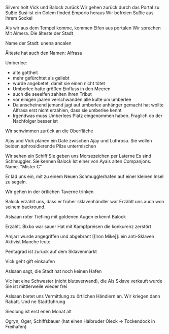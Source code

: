 Silvers holt Vick und Balock zurück
Wir gehen zurück durch das Portal zu Sußie
Susi ist ein Golem finded Emporio heraus
Wir befreien Sußie aus ihrem Sockel

Als wir aus dem Tempel komme, kommen Elfen aus portalen
Wir sprechen Mit Almera. Die älteste der Stadt

Name der Stadt: unena ancalen

Älteste hat auch den Namen: Alfrasa

Umberlee:
- alte gottheit
- mehr gefürchtet als geliebt
- wurde angebetet, damit sie einen nicht tötet
- Umberlee hatte größen Einfluss in den Meeren
- auch die seeelfen zahlten ihren Tribut
- vor einigen jaaren verschwanden alle kulte um umberlee
- Da anscheinend jemand jagt auf umberlee anhänger gemacht hat wollte Alfrasa erst nicht erzählen, dass sie umberlee kennt
- Irgendwas muss Umberlees Platz eingenommen haben. Fraglich ob der Nachfolger besser ist

Wir schwimmen zurück an die Oberfläche

Ajay und Vick planen ein Date zwischen Ajay und Luthrosa. Sie wollen beiden aphrosidierende Pilze untermischen

Wir sehen ein Schiff
Sie geben uns Morsezeichen per Laterne
Es sind Schmuggler. Sie kennen Balock
Ist einer von Ayais alten Companjons. Name. "Mister C"

Er läd uns ein, mit zu einem Neuen Schmugglerhafen  auf einer kleinen Insel zu segeln.

Wir gehen in der örtlichen Taverne trinken

Balock erzählt uns, dass er früher sklavenhändler war
Erzählt uns auch won seinem backround.

Aslsaan roter Tiefling mit goldenen Augen erkennt Balock

Erzählt.
Bixbo war sauer 
Hat mit Kampfpreisen die konkurenz zerstört

Amjarr wurde angegriffen und abgebrant
[[Iron Mike]]: ein anti-Sklaven Aktivist
Manche leute

Pentagrad ist zurück auf dem Sklavenmarkt

Vick geht gift einkaufen

Aslsaan sagt, die Stadt hat noch keinen Hafen 

Vic hat  eine Schwester (nicht blutsverwand), die Als Sklave verkauft wurde
Sie ist mittlerweile wieder frei

Aslsaan bietet uns Vermittlung zu örtlichen Händlern an. Wir kriegen dann Rabatt. Und ne Stadtführung

Siedlung ist erst enen Monat alt

Ogryn, Oger, Schiffsbauer (hat einen Halbruder Oleck -> Tockendock in Freihafen)